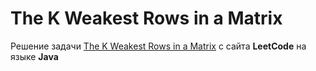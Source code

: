 # The K Weakest Rows in a Matrix
Решение задачи [The K Weakest Rows in a Matrix](https://leetcode.com/problems/the-k-weakest-rows-in-a-matrix) c сайта **LeetCode** на языке **Java**
